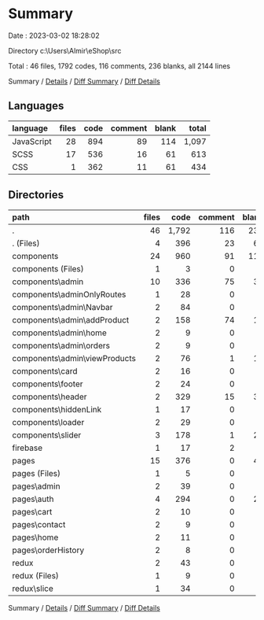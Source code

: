 # Summary

Date : 2023-03-02 18:28:02

Directory c:\\Users\\Almir\\eShop\\src

Total : 46 files,  1792 codes, 116 comments, 236 blanks, all 2144 lines

Summary / [Details](details.md) / [Diff Summary](diff.md) / [Diff Details](diff-details.md)

## Languages
| language | files | code | comment | blank | total |
| :--- | ---: | ---: | ---: | ---: | ---: |
| JavaScript | 28 | 894 | 89 | 114 | 1,097 |
| SCSS | 17 | 536 | 16 | 61 | 613 |
| CSS | 1 | 362 | 11 | 61 | 434 |

## Directories
| path | files | code | comment | blank | total |
| :--- | ---: | ---: | ---: | ---: | ---: |
| . | 46 | 1,792 | 116 | 236 | 2,144 |
| . (Files) | 4 | 396 | 23 | 63 | 482 |
| components | 24 | 960 | 91 | 117 | 1,168 |
| components (Files) | 1 | 3 | 0 | 0 | 3 |
| components\\admin | 10 | 336 | 75 | 39 | 450 |
| components\\adminOnlyRoutes | 1 | 28 | 0 | 4 | 32 |
| components\\admin\\Navbar | 2 | 84 | 0 | 8 | 92 |
| components\\admin\\addProduct | 2 | 158 | 74 | 11 | 243 |
| components\\admin\\home | 2 | 9 | 0 | 4 | 13 |
| components\\admin\\orders | 2 | 9 | 0 | 4 | 13 |
| components\\admin\\viewProducts | 2 | 76 | 1 | 12 | 89 |
| components\\card | 2 | 16 | 0 | 3 | 19 |
| components\\footer | 2 | 24 | 0 | 3 | 27 |
| components\\header | 2 | 329 | 15 | 35 | 379 |
| components\\hiddenLink | 1 | 17 | 0 | 7 | 24 |
| components\\loader | 2 | 29 | 0 | 4 | 33 |
| components\\slider | 3 | 178 | 1 | 22 | 201 |
| firebase | 1 | 17 | 2 | 3 | 22 |
| pages | 15 | 376 | 0 | 46 | 422 |
| pages (Files) | 1 | 5 | 0 | 1 | 6 |
| pages\\admin | 2 | 39 | 0 | 4 | 43 |
| pages\\auth | 4 | 294 | 0 | 25 | 319 |
| pages\\cart | 2 | 10 | 0 | 3 | 13 |
| pages\\contact | 2 | 9 | 0 | 4 | 13 |
| pages\\home | 2 | 11 | 0 | 4 | 15 |
| pages\\orderHistory | 2 | 8 | 0 | 5 | 13 |
| redux | 2 | 43 | 0 | 7 | 50 |
| redux (Files) | 1 | 9 | 0 | 2 | 11 |
| redux\\slice | 1 | 34 | 0 | 5 | 39 |

Summary / [Details](details.md) / [Diff Summary](diff.md) / [Diff Details](diff-details.md)